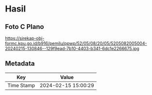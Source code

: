# Hasil

## Foto C Plano

https://sirekap-obj-formc.kpu.go.id/b916/pemilu/ppwp/52/05/08/20/05/5205082005004-20240215-130846--129f9ead-7b10-4403-b341-6dc1e2266675.jpg


## Metadata

| Key        | Value               |
| ---------- | ------------------- |
| Time Stamp | 2024-02-15 15:00:29 |




